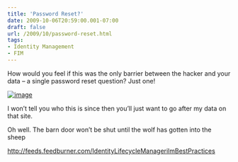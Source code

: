```yaml
---
title: 'Password Reset?'
date: 2009-10-06T20:59:00.001-07:00
draft: false
url: /2009/10/password-reset.html
tags: 
- Identity Management
- FIM
---
```


How would you feel if this was the only barrier between the hacker and your data – a single password reset question? Just one!

[![image](http://www.ilmbestpractices.com/blog/uploaded_images/PasswordReset_821F/image_thumb.png "image")](http://www.ilmbestpractices.com/blog/uploaded_images/PasswordReset_821F/image.png)

I won’t tell you who this is since then you’ll just want to go after my data on that site.

Oh well. The barn door won’t be shut until the wolf has gotten into the sheep

http://feeds.feedburner.com/IdentityLifecycleManagerilmBestPractices